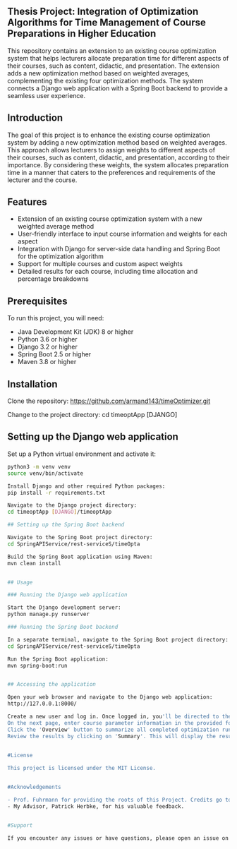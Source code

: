 


## Thesis Project: Integration of Optimization Algorithms for Time Management of Course Preparations in Higher Education

This repository contains an extension to an existing course optimization system that helps lecturers allocate preparation time for different aspects of their courses, such as content, didactic, and presentation. The extension adds a new optimization method based on weighted averages, complementing the existing four optimization methods. The system connects a Django web application with a Spring Boot backend to provide a seamless user experience.

## Introduction

The goal of this project is to enhance the existing course optimization system by adding a new optimization method based on weighted averages. This approach allows lecturers to assign weights to different aspects of their courses, such as content, didactic, and presentation, according to their importance. By considering these weights, the system allocates preparation time in a manner that caters to the preferences and requirements of the lecturer and the course.

## Features

- Extension of an existing course optimization system with a new weighted average method
- User-friendly interface to input course information and weights for each aspect
- Integration with Django for server-side data handling and Spring Boot for the optimization algorithm
- Support for multiple courses and custom aspect weights
- Detailed results for each course, including time allocation and percentage breakdowns

## Prerequisites

To run this project, you will need:

- Java Development Kit (JDK) 8 or higher
- Python 3.6 or higher
- Django 3.2 or higher
- Spring Boot 2.5 or higher
- Maven 3.8 or higher

## Installation

Clone the repository:
https://github.com/armand143/timeOptimizer.git

Change to the project directory:
cd timeoptApp [DJANGO]


## Setting up the Django web application

Set up a Python virtual environment and activate it:

```bash
python3 -m venv venv
source venv/bin/activate

Install Django and other required Python packages:
pip install -r requirements.txt

Navigate to the Django project directory:
cd timeoptApp [DJANGO]/timeoptApp

## Setting up the Spring Boot backend

Navigate to the Spring Boot project directory:
cd SpringAPIService/rest-serviceS/timeOpta

Build the Spring Boot application using Maven:
mvn clean install


## Usage

### Running the Django web application

Start the Django development server:
python manage.py runserver

### Running the Spring Boot backend

In a separate terminal, navigate to the Spring Boot project directory:
cd SpringAPIService/rest-serviceS/timeOpta

Run the Spring Boot application:
mvn spring-boot:run


## Accessing the application

Open your web browser and navigate to the Django web application:
http://127.0.0.1:8000/

Create a new user and log in. Once logged in, you'll be directed to the Profile Page, where you can update your profile information, select already available courses or create new ones, and start the optimization process by clicking on the big green button below.
On the next page, enter course parameter information in the provided form, along with an estimate of the time you think will be sufficient for each course. Tooltips are available on hover to provide more insight into each parameter.
Click the 'Overview' button to summarize all completed optimization runs. On the next page, run the optimization process (click 'Optimize') to obtain the time allocation results.
Review the results by clicking on 'Summary'. This will display the results of all optimization strategies along with an evaluation done using Mean Absolute Deviation (MAD) and Standard Deviation (STD) metrics.

    
#License

This project is licensed under the MIT License.


#Acknowledgements

- Prof. Fuhrmann for providing the roots of this Project. Credits go to him for the time allocation algorithm that's been used here. 
- My Advisor, Patrick Herbke, for his valuable feedback. 


#Support

If you encounter any issues or have questions, please open an issue on the GitHub repository.
